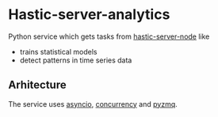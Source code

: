 # Hastic-server-analytics

Python service which gets tasks from [hastic-server-node](https://github.com/hastic/hastic-server/tree/master/server) like

* trains statistical models
* detect patterns in time series data

## Arhitecture

The service uses [asyncio](https://docs.python.org/3/library/asyncio.html), 
[concurrency](https://docs.python.org/3.6/library/concurrent.futures.html#module-concurrent.futures) and 
[pyzmq](https://pyzmq.readthedocs.io/en/latest/). 
